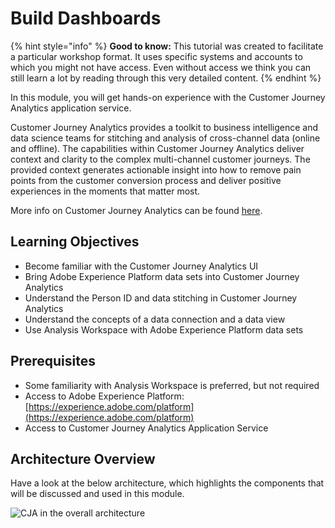 # Build Dashboards

{% hint style="info" %}
**Good to know:** This tutorial was created to facilitate a particular workshop format. It uses specific systems and accounts to which you might not have access. Even without access we think you can still learn a lot by reading through this very detailed content.
{% endhint %}

In this module, you will get hands-on experience with the Customer Journey Analytics application service.

Customer Journey Analytics provides a toolkit to business intelligence and data science teams for stitching and analysis of cross-channel data (online and offline). The capabilities within Customer Journey Analytics deliver context and clarity to the complex multi-channel customer journeys. The provided context generates actionable insight into how to remove pain points from the customer conversion process and deliver positive experiences in the moments that matter most.

More info on Customer Journey Analytics can be found [here](https://spark.adobe.com/page/t62eiRu9l6iWJ/).

## Learning Objectives <a href="#learning-objectives" id="learning-objectives"></a>

* Become familiar with the Customer Journey Analytics UI
* Bring Adobe Experience Platform data sets into Customer Journey Analytics
* Understand the Person ID and data stitching in Customer Journey Analytics
* Understand the concepts of a data connection and a data view
* Use Analysis Workspace with Adobe Experience Platform data sets

## Prerequisites <a href="#prerequisites" id="prerequisites"></a>

* Some familiarity with Analysis Workspace is preferred, but not required
* Access to Adobe Experience Platform: [https://experience.adobe.com/platform](https://experience.adobe.com/platform)
* Access to Customer Journey Analytics Application Service

## Architecture Overview <a href="#architecture-overview" id="architecture-overview"></a>

Have a look at the below architecture, which highlights the components that will be discussed and used in this module.

![CJA in the overall architecture](.gitbook/assets/architecturem13\_c1.png)
